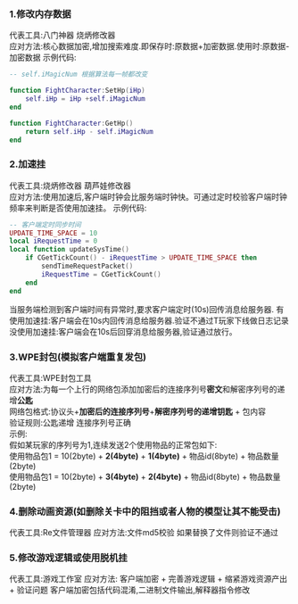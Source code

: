 ### 1.修改内存数据
代表工具:八门神器 烧炳修改器  
应对方法:核心数据加密,增加搜索难度.即保存时:原数据+加密数据.使用时:原数据-加密数据
示例代码:
```lua
-- self.iMagicNum 根据算法每一帧都改变

function FightCharacter:SetHp(iHp)
	self.iHp = iHp +self.iMagicNum
end

function FightCharacter:GetHp()
	return self.iHp - self.iMagicNum
end
```

### 2.加速挂
代表工具:烧炳修改器 葫芦娃修改器  
应对方法:使用加速后,客户端时钟会比服务端时钟快。可通过定时校验客户端时钟频率来判断是否使用加速挂。
示例代码:
```lua
-- 客户端定时同步时间
UPDATE_TIME_SPACE = 10
local iRequestTime = 0
local function updateSysTime()
	if CGetTickCount() - iRequestTime > UPDATE_TIME_SPACE then
		sendTimeRequestPacket()
		iRequestTime = CGetTickCount()
	end
end
```
当服务端检测到客户端时间有异常时,要求客户端定时(10s)回传消息给服务器.
有使用加速挂:客户端会在10s内回传消息给服务器.验证不通过T玩家下线做日志记录
没使用加速挂:客户端会在10s后回穿消息给服务器,验证通过放行。

### 3.WPE封包(模拟客户端重复发包)
代表工具:WPE封包工具  
应对方法:为每一个上行的网络包添加加密后的连接序列号**密文**和解密序列号的递增**公匙**  
网络包格式:协议头+**加密后的连接序列号**+**解密序列号的递增钥匙** + 包内容  
验证规则:公匙递增 连接序列号正确  
示例:  
假如某玩家的序列号为1,连续发送2个使用物品的正常包如下:  
使用物品包1 = 10(2byte) + **2(4byte)** + **1(4byte)** + 物品id(8byte) + 物品数量(2byte)  
使用物品包1 = 10(2byte) + **3(4byte)** + **2(4byte)** + 物品id(8byte) + 物品数量(2byte)  

### 4.删除动画资源(如删除关卡中的阻挡或者人物的模型让其不能受击)
代表工具:Re文件管理器
应对方法:文件md5校验 如果替换了文件则验证不通过

### 5.修改游戏逻辑或使用脱机挂
代表工具:游戏工作室
应对方法: 客户端加密 + 完善游戏逻辑 + 缩紧游戏资源产出 + 验证问题
客户端加密包括代码混淆,二进制文件输出,解释器指令修改




